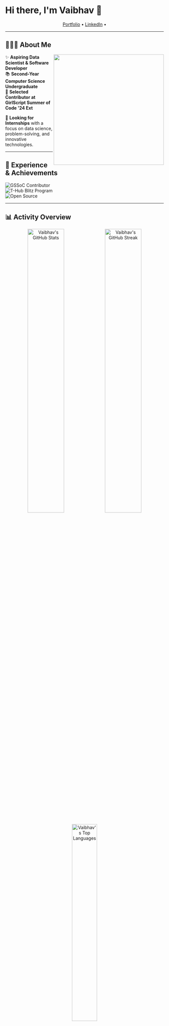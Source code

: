 # Hi there, I'm Vaibhav 👋  

<p align="center">
  <a href="https://vaibhavjakkula17.wixsite.com/portfolio">Portfolio</a> • 
  <a href="https://www.linkedin.com/in/vaibhav-jakkula">LinkedIn</a> • 
</p>  

---

## 👨🏻‍💻 About Me  
<img src="https://raw.githubusercontent.com/CharVaibhav/CharVaibhav/main/assets/illustration.png" align="right" width="350px">

✨ **Aspiring Data Scientist & Software Developer**  
📚 **Second-Year Computer Science Undergraduate**  
🎯 **Selected Contributor at GirlScript Summer of Code '24 Ext**  

💼 **Looking for Internships** with a focus on data science, problem-solving, and innovative technologies.  

---

## 🌱 Experience & Achievements  
![GSSoC Contributor](https://img.shields.io/badge/GSSoC%20'24%20Ext-Contributor-blueviolet?style=for-the-badge)  
![T-Hub Blitz Program](https://img.shields.io/badge/T--Hub-Blitz%20Program-orange?style=for-the-badge)  
![Open Source](https://img.shields.io/badge/Open%20Source-Contributor-brightgreen?style=for-the-badge)  

---

## 📊 Activity Overview  
<p align="center">
  <img src="https://github-readme-stats.vercel.app/api?username=CharVaibhav&show_icons=true&theme=radical&hide_border=true" alt="Vaibhav's GitHub Stats" width="48%" />  
  <img src="https://github-readme-streak-stats.herokuapp.com/?user=CharVaibhav&theme=radical&hide_border=true" alt="Vaibhav's GitHub Streak" width="48%" />
</p>

<p align="center">
  <img src="https://github-readme-stats.vercel.app/api/top-langs/?username=CharVaibhav&layout=compact&theme=radical&hide_border=true" alt="Vaibhav's Top Languages" width="40%" />
</p>

---

## 📈 Goals for 2024  
- Secure a **Summer Analyst Internship**  
- Deepen my knowledge in **Machine Learning**  
- Contribute more to **Open Source Communities**  

---

## 💬 Let's Connect  
Feel free to reach out through my [LinkedIn](https://www.linkedin.com/in/vaibhav-jakkula). Always open to interesting conversations and collaboration opportunities!  

<p align="center">
  <img src="https://img.shields.io/github/followers/CharVaibhav?label=Follow%20Me&style=social" alt="GitHub followers">
</p>
